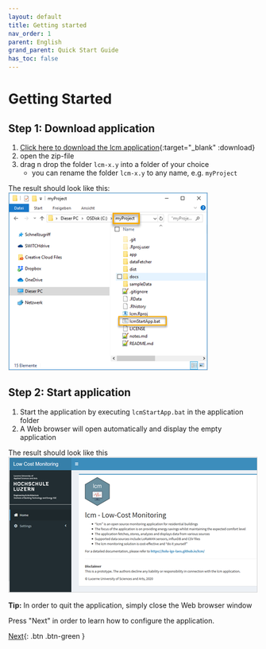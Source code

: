```yaml
---
layout: default
title: Getting started
nav_order: 1
parent: English
grand_parent: Quick Start Guide
has_toc: false
---
```


# Getting Started
## Step 1: Download application
1. [Click here to download the lcm application](https://github.com/hslu-ige-laes/lcm/releases/latest/download/lcm.zip){:target="_blank" :download}
1. open the zip-file
1. drag n drop the folder `lcm-x.y` into a folder of your choice
   - you can rename the folder `lcm-x.y` to any name, e.g. `myProject`

The result should look like this:<br>
<img src="https://raw.githubusercontent.com/hslu-ige-laes/lcm/master/docs/assets/images/quickStartGuide_01.PNG" style="border:1px solid lightgrey"/>


## Step 2: Start application
1. Start the application by executing `lcmStartApp.bat` in the application folder
1. A Web browser will open automatically and display the empty application

The result should look like this<br>
<img src="https://raw.githubusercontent.com/hslu-ige-laes/lcm/master/docs/assets/images/quickStartGuide_02.PNG" style="border:1px solid lightgrey"/>

**Tip:** In order to quit the application, simply close the Web browser window

Press "Next" in order to learn how to configure the application.

[Next](https://hslu-ige-laes.github.io/lcm/docs/quickStartGuide/en/configuration/){: .btn .btn-green }
